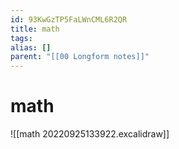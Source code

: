 ```yaml
---
id: 93KwGzTP5FaLWnCML6R2QR
title: math
tags:
alias: []
parent: "[[00 Longform notes]]"
---
```


# math



![[math 20220925133922.excalidraw]]